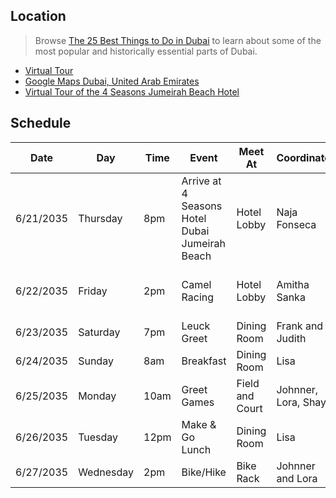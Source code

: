 ## Location
> Browse [The 25 Best Things to Do in Dubai](https://www.cntraveler.com/gallery/best-things-to-do-in-dubai) to learn about some of the most popular and historically essential parts of Dubai. 
- [Virtual Tour](https://www.airpano.com/360photo/uae-dubai-city-virtual-tour/)
- [Google Maps Dubai, United Arab Emirates](https://www.google.com/maps/place/Dubai+-+United+Arab+Emirates/@25.0760224,55.2274879,10z/data=!3m1!4b1!4m5!3m4!1s0x3e5f43496ad9c645:0xbde66e5084295162!8m2!3d25.2048493!4d55.2707828)
- [Virtual Tour of the 4 Seasons Jumeirah Beach Hotel](https://www.virtualworldinternet.com/portfolio/four-seasons-resort-dubai-at-jumeirah-beach)

## Schedule

| Date | Day | Time | Event | Meet At | Coordinator | Breakfast | Lunch | Dinner |
| --- | --- | --- | --- | --- | --- | --- | --- | --- |
| 6/21/2035 | Thursday | 8pm | Arrive at 4 Seasons Hotel Dubai Jumeirah Beach | Hotel Lobby | Naja Fonseca |---|---| Praia Dubai Beach Restaurant & Lounge|
| 6/22/2035 | Friday | 2pm | Camel Racing | Hotel Lobby | Amitha Sanka | The Green Room | Masha and The Bear | Star Grills Restaurant |
| 6/23/2035 | Saturday | 7pm | Leuck Greet | Dining Room | Frank and Judith |---|---|---|
| 6/24/2035 | Sunday | 8am | Breakfast | Dining Room | Lisa |---|---|---|
| 6/25/2035 | Monday | 10am | Greet Games | Field and Court | Johnner, Lora, Shay|---|---|---|
| 6/26/2035 | Tuesday | 12pm | Make & Go Lunch | Dining Room | Lisa |---|---|---|
| 6/27/2035 | Wednesday | 2pm | Bike/Hike | Bike Rack | Johnner and Lora |---|---|---|
